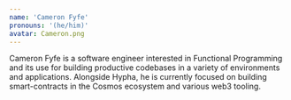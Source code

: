```yaml
---
name: 'Cameron Fyfe'
pronouns: '(he/him)'
avatar: Cameron.png
---
```

Cameron Fyfe is a software engineer interested in Functional Programming and its use for building productive codebases in a variety of environments and applications. Alongside Hypha, he is currently focused on building smart-contracts in the Cosmos ecosystem and various web3 tooling.
